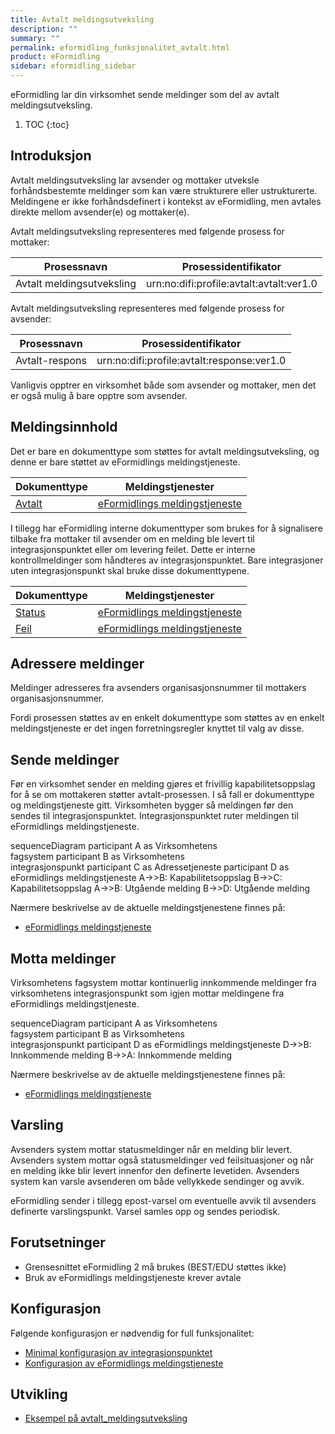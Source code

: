 ```yaml
---
title: Avtalt meldingsutveksling
description: ""
summary: ""
permalink: eformidling_funksjonalitet_avtalt.html
product: eFormidling
sidebar: eformidling_sidebar
---
```


eFormidling lar din virksomhet sende meldinger som del av avtalt meldingsutveksling.

1. TOC
{:toc}

## Introduksjon

Avtalt meldingsutveksling lar avsender og mottaker utveksle forhåndsbestemte meldinger som kan være strukturere eller
ustrukturerte. Meldingene er ikke forhåndsdefinert i kontekst av eFormidling, men avtales direkte mellom avsender(e) og
mottaker(e).

Avtalt meldingsutveksling representeres med følgende prosess for mottaker:

| **Prosessnavn**           | **Prosessidentifikator**                 |
| ------------------------- | ---------------------------------------- |
| Avtalt meldingsutveksling | urn:no:difi:profile:avtalt:avtalt:ver1.0 |

Avtalt meldingsutveksling representeres med følgende prosess for avsender:

| **Prosessnavn** | **Prosessidentifikator**                   |
| --------------- | -------------------------------------------|
| Avtalt-respons  | urn:no:difi:profile:avtalt:response:ver1.0 |

Vanligvis opptrer en virksomhet både som avsender og mottaker, men det er også mulig å bare opptre som avsender.

## Meldingsinnhold

Det er bare en dokumenttype som støttes for avtalt meldingsutveksling, og denne er bare støttet av eFormidlings
meldingstjeneste.

| **Dokumenttype**                                         | **Meldingstjenester**                                             |
| -------------------------------------------------------- | ----------------------------------------------------------------- |
| [Avtalt](eformidling_utvikling_dokumenttype_avtalt.html) | [eFormidlings meldingstjeneste](eformidling_utvikling_eformidlings_meldingstjeneste.html) |

I tillegg har eFormidling interne dokumenttyper som brukes for å signalisere tilbake fra mottaker til avsender om en
melding ble levert til integrasjonspunktet eller om levering feilet. Dette er interne kontrollmeldinger som håndteres av
integrasjonspunktet. Bare integrasjoner uten integrasjonspunkt skal bruke disse dokumenttypene.

| **Dokumenttype**                                         | **Meldingstjenester**                                             |
| -------------------------------------------------------- | ----------------------------------------------------------------- |
| [Status](eformidling_utvikling_dokumenttype_status.html) | [eFormidlings meldingstjeneste](eformidling_utvikling_eformidlings_meldingstjeneste.html) |
| [Feil](eformidling_utvikling_dokumenttype_feil.html)     | [eFormidlings meldingstjeneste](eformidling_utvikling_eformidlings_meldingstjeneste.html) |

## Adressere meldinger

Meldinger adresseres fra avsenders organisasjonsnummer til mottakers organisasjonsnummer.

Fordi prosessen støttes av en enkelt dokumenttype som støttes av en enkelt meldingstjeneste er det ingen
forretningsregler knyttet til valg av disse.

## Sende meldinger

Før en virksomhet sender en melding gjøres et frivillig kapabilitetsoppslag for å se om mottakeren støtter
avtalt-prosessen. I så fall er dokumenttype og meldingstjeneste gitt. Virksomheten bygger så meldingen før den sendes
til integrasjonspunktet. Integrasjonspunktet ruter meldingen til eFormidlings meldingstjeneste.

<div class="mermaid">
sequenceDiagram
participant A as Virksomhetens<br>fagsystem
participant B as Virksomhetens<br>integrasjonspunkt
participant C as Adressetjeneste
participant D as eFormidlings meldingstjeneste
A->>B: Kapabilitetsoppslag
B->>C: Kapabilitetsoppslag
A->>B: Utgående melding
B->>D: Utgående melding
</div>

Nærmere beskrivelse av de aktuelle meldingstjenestene finnes på:
- [eFormidlings meldingstjeneste](eformidling_utvikling_eformidlings_meldingstjeneste.html)

## Motta meldinger

Virksomhetens fagsystem mottar kontinuerlig innkommende meldinger fra virksomhetens integrasjonspunkt som igjen mottar
meldingene fra eFormidlings meldingstjeneste.

<div class="mermaid">
sequenceDiagram
participant A as Virksomhetens<br>fagsystem
participant B as Virksomhetens<br>integrasjonspunkt
participant D as eFormidlings meldingstjeneste
D->>B: Innkommende melding
B->>A: Innkommende melding
</div>

Nærmere beskrivelse av de aktuelle meldingstjenestene finnes på:
- [eFormidlings meldingstjeneste](eformidling_utvikling_eformidlings_meldingstjeneste.html)

## Varsling

Avsenders system mottar statusmeldinger når en melding blir levert. Avsenders system mottar også statusmeldinger ved
feilsituasjoner og når en melding ikke blir levert innenfor den definerte levetiden. Avsenders system kan varsle
avsenderen om både vellykkede sendinger og avvik.

eFormidling sender i tillegg epost-varsel om eventuelle avvik til avsenders definerte varslingspunkt. Varsel samles opp
og sendes periodisk.

## Forutsetninger

- Grensesnittet eFormidling 2 må brukes (BEST/EDU støttes ikke)
- Bruk av eFormidlings meldingstjeneste krever avtale

## Konfigurasjon

Følgende konfigurasjon er nødvendig for full funksjonalitet:

- [Minimal konfigurasjon av integrasjonspunktet](eformidling_konfigurasjon_minimal.html)
- [Konfigurasjon av eFormidlings meldingstjeneste](eformidling_konfigurasjon_eformidlings_meldingstjeneste.html)

## Utvikling

- [Eksempel på avtalt_meldingsutveksling](eformidling_utvikling_eksempel_avtalt.html)
